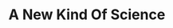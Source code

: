 ---
layout: books
title: A New Kind Of Science
subtitle: 
essential: 
categories: ['computation']
authors: ['Stephen Wolfram']
authors_twitter: ['']
excerpt: .
resource_url: 
amazon_url: https://www.amazon.com/dp/1579550088
---